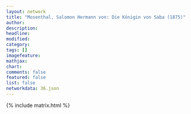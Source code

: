 ```yaml
---
layout: network
title: "Mosenthal, Salomon Hermann von: Die Königin von Saba (1875)"
author:
description:
headline:
modified:
category:
tags: []
imagefeature: 
mathjax: 
chart: 
comments: false
featured: false
list: false
networkdata: 36.json
---
```

{% include matrix.html %}
